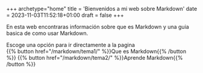+++
archetype="home"
title = 'Bienvenidos a mi web sobre Markdown'
date = 2023-11-03T11:52:18+01:00
draft = false
+++


En esta web encontraras información sobre que es Markdown y una guia basica de como usar Markdown.

Escoge una opción para ir directamente a la pagina  
{{% button href="/markdown/tema1/" %}}Que es Markdown{{% /button %}}
{{% button href="/markdown/tema2/" %}}Aprende Markdown{{% /button %}}
